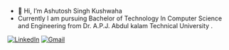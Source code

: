 - 👋 Hi, I’m Ashutosh Singh Kushwaha 
- Currently I am pursuing Bachelor of Technology In Computer Science and Engineering from Dr. A.P.J. Abdul kalam Technical University .

[![LinkedIn](https://img.shields.io/badge/LinkedIn-Kush@shu-purple?style=flat-square&logo=linkedin&logoColor=white)](https://www.linkedin.com/in/ashutosh-singh-kushwaha-0836b5182/)
[![Gmail](https://img.shields.io/badge/Gmail-Kush@shu-green?&style=flat-square&logo=gmail&logoColor=white)](mailto:kushashu21@gmail.com)
